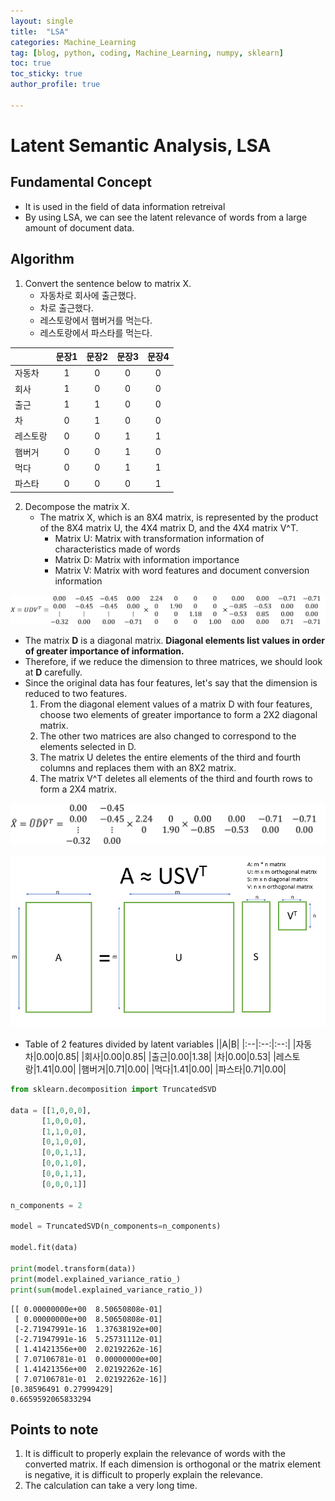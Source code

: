 ```yaml
---
layout: single
title:  "LSA"
categories: Machine_Learning
tag: [blog, python, coding, Machine_Learning, numpy, sklearn]
toc: true
toc_sticky: true
author_profile: true

---
```


# Latent Semantic Analysis, LSA

## Fundamental Concept

- It is used in the field of data information retreival
- By using LSA, we can see the latent relevance of words from a large amount of document data.

## Algorithm

1. Convert the sentence below to matrix X.
    - 자동차로 회사에 출근했다.
    - 차로 출근했다.
    - 레스토랑에서 햄버거를 먹는다.
    - 레스토랑에서 파스타를 먹는다.

||문장1|문장2|문장3|문장4|
|:--|:--:|:--:|:--:|:--:|
|자동차|1|0|0|0|
|회사|1|0|0|0|
|출근|1|1|0|0|
|차|0|1|0|0|
|레스토랑|0|0|1|1|
|햄버거|0|0|1|0|
|먹다|0|0|1|1|
|파스타|0|0|0|1|

2. Decompose the matrix X.
    - The matrix X, which is an 8X4 matrix, is represented by the product of the 8X4 matrix U, the 4X4 matrix D, and the 4X4 matrix V^T.
        - Matrix U: Matrix with transformation information of characteristics made of words
        - Matrix D: Matrix with information importance
        - Matrix V: Matrix with word features and document conversion information

![img](/images/2022-04-06-LSA/LCA_Matrix_Decompose.png)

- The matrix **D** is a diagonal matrix. **Diagonal elements list values in order of greater importance of information.**
- Therefore, if we reduce the dimension to three matrices, we should look at **D** carefully.
- Since the original data has four features, let's say that the dimension is reduced to two features.
    1. From the diagonal element values of a matrix D with four features, choose two elements of greater importance to form a 2X2 diagonal matrix.
    2. The other two matrices are also changed to correspond to the elements selected in D.
    3. The matrix U deletes the entire elements of the third and fourth columns and replaces them with an 8X2 matrix.
    4. The matrix V^T deletes all elements of the third and fourth rows to form a 2X4 matrix.
    
![img](/images/2022-04-06-LSA/LCA_Dimension_Reduction.png)

![img](/images/2022-04-06-LSA/LCA.png)

- Table of 2 features divided by latent variables
||A|B|
|:--|:--:|:--:|
|자동차|0.00|0.85|
|회사|0.00|0.85|
|출근|0.00|1.38|
|차|0.00|0.53|
|레스토랑|1.41|0.00|
|햄버거|0.71|0.00|
|먹다|1.41|0.00|
|파스타|0.71|0.00|


```python
from sklearn.decomposition import TruncatedSVD

data = [[1,0,0,0],
       [1,0,0,0],
       [1,1,0,0],
       [0,1,0,0],
       [0,0,1,1],
       [0,0,1,0],
       [0,0,1,1],
       [0,0,0,1]]

n_components = 2

model = TruncatedSVD(n_components=n_components)

model.fit(data)

print(model.transform(data))
print(model.explained_variance_ratio_)
print(sum(model.explained_variance_ratio_))
```

    [[ 0.00000000e+00  8.50650808e-01]
     [ 0.00000000e+00  8.50650808e-01]
     [-2.71947991e-16  1.37638192e+00]
     [-2.71947991e-16  5.25731112e-01]
     [ 1.41421356e+00  2.02192262e-16]
     [ 7.07106781e-01  0.00000000e+00]
     [ 1.41421356e+00  2.02192262e-16]
     [ 7.07106781e-01  2.02192262e-16]]
    [0.38596491 0.27999429]
    0.6659592065833294
    

## Points to note

1. It is difficult to properly explain the relevance of words with the converted matrix. If each dimension is orthogonal or the matrix element is negative, it is difficult to properly explain the relevance.
2. The calculation can take a very long time.

